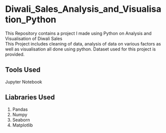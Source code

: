 # Diwali_Sales_Analysis_and_Visualisation_Python
This Repository contains a project I made using Python on Analysis and Visualisation of Diwali Sales   
This Project includes cleaning of data, analysis of data on various factors as well as visualisation all done using python.
Dataset used for this project is provided.

## Tools Used
Jupyter Notebook

## Liabraries Used
1. Pandas
2. Numpy
3. Seaborn
4. Matplotlib
